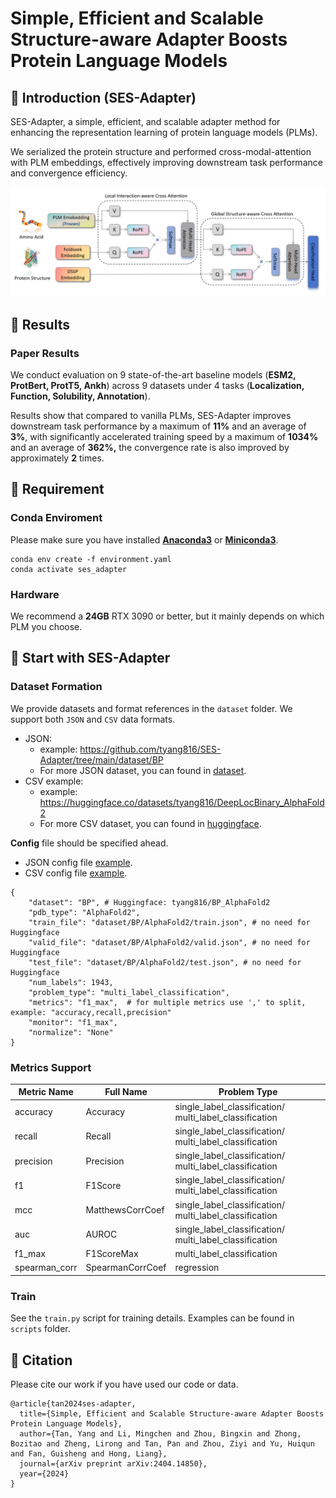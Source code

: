 # Simple, Efficient and Scalable Structure-aware Adapter Boosts Protein Language Models

## 🚀 Introduction (SES-Adapter)

SES-Adapter, a simple, efficient, and scalable adapter method for enhancing the representation learning of protein language models (PLMs). 

We serialized the protein structure and performed cross-modal-attention with PLM embeddings, effectively improving downstream task performance and convergence efficiency.

<img src="img/framework.png" alt="Logo">

## 📑 Results

### Paper Results

We conduct evaluation on 9 state-of-the-art baseline models (**ESM2, ProtBert, ProtT5, Ankh**) across 9 datasets under 4 tasks (**Localization, Function, Solubility, Annotation**).

Results show that compared to vanilla PLMs, SES-Adapter improves downstream task performance by a maximum of **11%** and an average of **3%**, with significantly accelerated training speed by a maximum of **1034%** and an average of **362%,** the convergence rate is also improved by approximately **2** times.

## 🛫 Requirement

### Conda Enviroment

Please make sure you have installed **[Anaconda3](https://www.anaconda.com/download)** or **[Miniconda3](https://docs.conda.io/projects/miniconda/en/latest/)**.

```
conda env create -f environment.yaml
conda activate ses_adapter
```

### Hardware

We recommend a **24GB** RTX 3090 or better, but it mainly depends on which PLM you choose.

## 🧬 Start with SES-Adapter

### Dataset Formation

We provide datasets and format references in the `dataset` folder. We support both `JSON` and `CSV` data formats.

- JSON:
  - example: https://github.com/tyang816/SES-Adapter/tree/main/dataset/BP
  - For more JSON dataset, you can found in [dataset](https://github.com/tyang816/SES-Adapter/tree/main/dataset).
- CSV example:
  - example: https://huggingface.co/datasets/tyang816/DeepLocBinary_AlphaFold2
  - For more CSV dataset, you can found in [huggingface](https://huggingface.co/tyang816).

**Config** file should be specified ahead.

- JSON config file [example](https://github.com/tyang816/SES-Adapter/blob/main/dataset/BP/BP_AlphaFold2.json). 
- CSV config file [example](https://github.com/tyang816/SES-Adapter/blob/main/dataset/BP/BP_AlphaFold2_HF.json).

```
{
    "dataset": "BP", # Huggingface: tyang816/BP_AlphaFold2
    "pdb_type": "AlphaFold2",
    "train_file": "dataset/BP/AlphaFold2/train.json", # no need for Huggingface
    "valid_file": "dataset/BP/AlphaFold2/valid.json", # no need for Huggingface
    "test_file": "dataset/BP/AlphaFold2/test.json", # no need for Huggingface
    "num_labels": 1943,
    "problem_type": "multi_label_classification",
    "metrics": "f1_max",  # for multiple metrics use ',' to split, example: "accuracy,recall,precision"
    "monitor": "f1_max",
    "normalize": "None"
}
```

### Metrics Support

| Metric Name   | Full Name        | Problem Type                                            |
| ------------- | ---------------- | ------------------------------------------------------- |
| accuracy      | Accuracy         | single_label_classification/ multi_label_classification |
| recall        | Recall           | single_label_classification/ multi_label_classification |
| precision     | Precision        | single_label_classification/ multi_label_classification |
| f1            | F1Score          | single_label_classification/ multi_label_classification |
| mcc           | MatthewsCorrCoef | single_label_classification/ multi_label_classification |
| auc           | AUROC            | single_label_classification/ multi_label_classification |
| f1_max        | F1ScoreMax       | multi_label_classification                              |
| spearman_corr | SpearmanCorrCoef | regression                                              |

### Train

See the `train.py` script for training details. Examples can be found in `scripts` folder.

## 🙌 Citation

Please cite our work if you have used our code or data.

```
@article{tan2024ses-adapter,
  title={Simple, Efficient and Scalable Structure-aware Adapter Boosts Protein Language Models},
  author={Tan, Yang and Li, Mingchen and Zhou, Bingxin and Zhong, Bozitao and Zheng, Lirong and Tan, Pan and Zhou, Ziyi and Yu, Huiqun and Fan, Guisheng and Hong, Liang},
  journal={arXiv preprint arXiv:2404.14850},
  year={2024}
}
```

